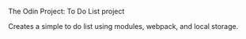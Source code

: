 The Odin Project: To Do List project

Creates a simple to do list using modules, webpack, and local storage.
